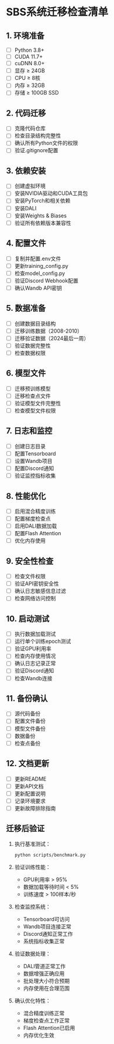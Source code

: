# SBS系统迁移检查清单

## 1. 环境准备
- [ ] Python 3.8+
- [ ] CUDA 11.7+
- [ ] cuDNN 8.0+
- [ ] 显存 ≥ 24GB
- [ ] CPU ≥ 8核
- [ ] 内存 ≥ 32GB
- [ ] 存储 ≥ 100GB SSD

## 2. 代码迁移
- [ ] 克隆代码仓库
- [ ] 检查目录结构完整性
- [ ] 确认所有Python文件的权限
- [ ] 验证.gitignore配置

## 3. 依赖安装
- [ ] 创建虚拟环境
- [ ] 安装NVIDIA驱动和CUDA工具包
- [ ] 安装PyTorch和相关依赖
- [ ] 安装DALI
- [ ] 安装Weights & Biases
- [ ] 验证所有依赖版本兼容性

## 4. 配置文件
- [ ] 复制并配置.env文件
- [ ] 更新training_config.py
- [ ] 检查model_config.py
- [ ] 验证Discord Webhook配置
- [ ] 确认Wandb API密钥

## 5. 数据准备
- [ ] 创建数据目录结构
- [ ] 迁移训练数据（2008-2010）
- [ ] 迁移验证数据（2024最后一周）
- [ ] 验证数据完整性
- [ ] 检查数据权限

## 6. 模型文件
- [ ] 迁移预训练模型
- [ ] 迁移检查点文件
- [ ] 验证模型文件完整性
- [ ] 检查模型文件权限

## 7. 日志和监控
- [ ] 创建日志目录
- [ ] 配置Tensorboard
- [ ] 设置Wandb项目
- [ ] 配置Discord通知
- [ ] 验证监控指标收集

## 8. 性能优化
- [ ] 启用混合精度训练
- [ ] 配置梯度检查点
- [ ] 启用DALI数据加载
- [ ] 配置Flash Attention
- [ ] 优化内存使用

## 9. 安全性检查
- [ ] 检查文件权限
- [ ] 验证API密钥安全性
- [ ] 确认日志敏感信息过滤
- [ ] 检查网络访问控制

## 10. 启动测试
- [ ] 执行数据加载测试
- [ ] 运行单个训练epoch测试
- [ ] 验证GPU利用率
- [ ] 检查内存使用情况
- [ ] 确认日志记录正常
- [ ] 验证Discord通知
- [ ] 检查Wandb连接

## 11. 备份确认
- [ ] 源代码备份
- [ ] 配置文件备份
- [ ] 模型文件备份
- [ ] 数据备份
- [ ] 检查点备份

## 12. 文档更新
- [ ] 更新README
- [ ] 更新API文档
- [ ] 更新配置说明
- [ ] 记录环境要求
- [ ] 更新故障排除指南

## 迁移后验证
1. 执行基准测试：
   ```bash
   python scripts/benchmark.py
   ```

2. 验证训练性能：
   - GPU利用率 > 95%
   - 数据加载等待时间 < 5%
   - 训练速度 > 100样本/秒

3. 检查监控系统：
   - Tensorboard可访问
   - Wandb项目连接正常
   - Discord通知正常工作
   - 系统指标收集正常

4. 验证数据处理：
   - DALI管道正常工作
   - 数据增强正确应用
   - 批处理大小符合预期
   - 内存使用在合理范围

5. 确认优化特性：
   - 混合精度训练正常
   - 梯度检查点工作正常
   - Flash Attention已启用
   - 内存优化生效 
